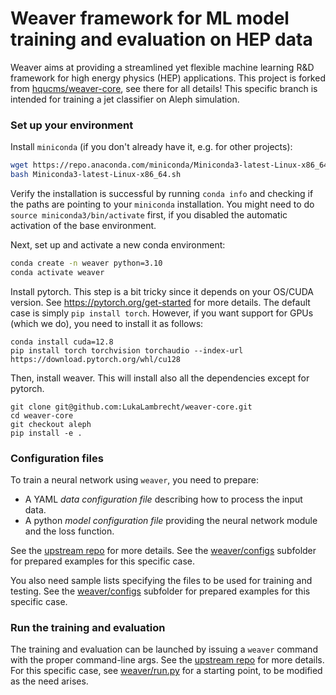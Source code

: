 # Weaver framework for ML model training and evaluation on HEP data

Weaver aims at providing a streamlined yet flexible machine learning R&D framework for high energy physics (HEP) applications.
This project is forked from [hqucms/weaver-core](https://github.com/hqucms/weaver-core), see there for all details!
This specific branch is intended for training a jet classifier on Aleph simulation.

### Set up your environment

Install `miniconda` (if you don't already have it, e.g. for other projects):

```bash
wget https://repo.anaconda.com/miniconda/Miniconda3-latest-Linux-x86_64.sh
bash Miniconda3-latest-Linux-x86_64.sh
```

Verify the installation is successful by running `conda info` and checking if the paths are pointing to your `miniconda` installation.
You might need to do `source miniconda3/bin/activate` first, if you disabled the automatic activation of the base environment.

Next, set up and activate a new conda environment:

```bash
conda create -n weaver python=3.10
conda activate weaver
```

Install pytorch. This step is a bit tricky since it depends on your OS/CUDA version.
See https://pytorch.org/get-started for more details.
The default case is simply `pip install torch`.
However, if you want support for GPUs (which we do), you need to install it as follows:
```
conda install cuda=12.8
pip install torch torchvision torchaudio --index-url https://download.pytorch.org/whl/cu128
```

Then, install weaver. This will install also all the dependencies except for pytorch.
```
git clone git@github.com:LukaLambrecht/weaver-core.git
cd weaver-core
git checkout aleph
pip install -e .
```

### Configuration files

To train a neural network using `weaver`, you need to prepare:

- A YAML _data configuration file_ describing how to process the input data.
- A python _model configuration file_ providing the neural network module and the loss function.

See the [upstream repo](https://github.com/hqucms/weaver-core) for more details.
See the [weaver/configs](weaver/configs) subfolder for prepared examples for this specific case.

You also need sample lists specifying the files to be used for training and testing.
See the [weaver/configs](weaver/configs) subfolder for prepared examples for this specific case.

### Run the training and evaluation

The training and evaluation can be launched by issuing a `weaver` command with the proper command-line args.
See the [upstream repo](https://github.com/hqucms/weaver-core) for more details.
For this specific case, see [weaver/run.py](weaver/run.py) for a starting point, to be modified as the need arises.
